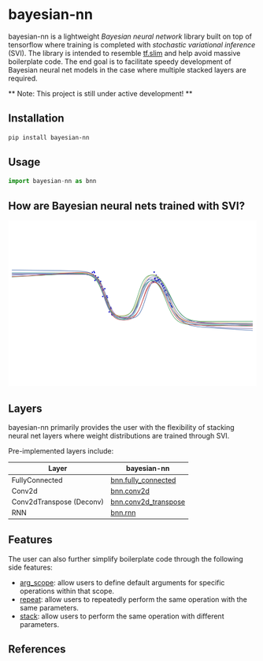 # bayesian-nn
bayesian-nn is a lightweight *Bayesian neural network* library built on top of tensorflow where training is completed with *stochastic variational inference* (SVI). The library is intended to resemble [tf.slim](https://github.com/tensorflow/tensorflow/tree/master/tensorflow/contrib/slim) and help avoid massive boilerplate code. The end goal is to facilitate speedy development of Bayesian neural net models in the case where multiple stacked layers are required.

** Note: This project is still under active development! **

## Installation
```bash
pip install bayesian-nn
```

## Usage
```python
import bayesian-nn as bnn
```

## How are Bayesian neural nets trained with SVI?
![](assets/bbb_demo.gif)

## Layers
bayesian-nn primarily provides the user with the flexibility of stacking neural net layers where weight distributions are trained through SVI.

Pre-implemented layers include:

Layer | bayesian-nn
------- | --------
FullyConnected | [bnn.fully_connected]()
Conv2d | [bnn.conv2d]()
Conv2dTranspose (Deconv) | [bnn.conv2d_transpose]()
RNN | [bnn.rnn]()

## Features
The user can also further simplify boilerplate code through the following side features:

* [arg_scope](): allow users to define default arguments for specific operations within that scope.
* [repeat](): allow users to repeatedly perform the same operation with the same parameters.
* [stack](): allow users to perform the same operation with different parameters.

## References
